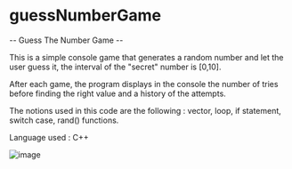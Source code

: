 # guessNumberGame

-- Guess The Number Game -- 

This is a simple console game that generates a random number and let the user guess it,
the interval of the "secret" number is [0,10]. 

After each game, the program displays in the
console the number of tries before finding the right value and a history of the attempts.

The notions used in this code are the following : vector, loop, if statement, switch case,
rand() functions.

Language used : 
C++


![image](https://user-images.githubusercontent.com/96929412/178895247-476ccec2-5206-41d3-aba3-06e1a20e6506.png)
